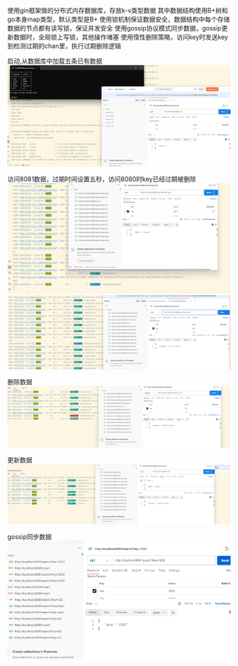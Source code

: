 使用gin框架做的分布式内存数据库，存放k-v类型数据
其中数据结构使用B+树和go本身map类型，默认类型是B+
使用锁机制保证数据安全，数据结构中每个存储数据的节点都有读写锁，保证并发安全
使用gossip协议模式同步数据，gossip更新数据时，全局锁上写锁，其他操作堵塞
使用惰性删除策略，访问key时发送key到检测过期的chan里，执行过期删除逻辑


启动,从数据库中加载五条已有数据
![s1.png](info/s1.png)

访问8081数据，过期时间设置五秒，访问8080时key已经过期被删除
![a1.png](info/a1.png)
![a2.png](info/a2.png)

删除数据
![d1.png](info/d1.png)

更新数据
![u1.png](info/u1.png)

gossip同步数据
![u2.png](info/u2.png)